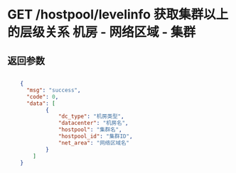 # GET /hostpool/levelinfo 获取集群以上的层级关系  机房 - 网络区域 - 集群


## 返回参数
```json

	{
	  "msg": "success",
	  "code": 0,
	  "data": [
            {
                "dc_type": "机房类型",
                "datacenter": "机房名",
                "hostpool": "集群名",
                "hostpool_id": "集群ID",
                "net_area": "网络区域名"
            }
        ]
    }

```
